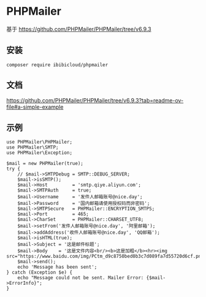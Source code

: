# PHPMailer
基于 https://github.com/PHPMailer/PHPMailer/tree/v6.9.3

## 安装
~~~
composer require ibibicloud/phpmailer
~~~

## 文档
https://github.com/PHPMailer/PHPMailer/tree/v6.9.3?tab=readme-ov-file#a-simple-example

## 示例

```
use PHPMailer\PHPMailer;
use PHPMailer\SMTP;
use PHPMailer\Exception;

$mail = new PHPMailer(true);
try {
    // $mail->SMTPDebug	= SMTP::DEBUG_SERVER;
    $mail->isSMTP();
    $mail->Host			= 'smtp.qiye.aliyun.com';
    $mail->SMTPAuth		= true;
    $mail->Username		= '发件人邮箱账号@nice.day';
    $mail->Password		= '国内邮箱请使用授权码而非密码';
    $mail->SMTPSecure	= PHPMailer::ENCRYPTION_SMTPS;
    $mail->Port			= 465;
    $mail->CharSet		= PHPMailer::CHARSET_UTF8;
    $mail->setFrom('发件人邮箱账号@nice.day', '阿里邮箱');
    $mail->addAddress('收件人邮箱账号@nice.day', 'QQ邮箱');
    $mail->isHTML(true);
    $mail->Subject = '这是邮件标题';
    $mail->Body    = '这是文件内容<br/><b>这是加粗</b><hr><img src="https://www.baidu.com/img/PCtm_d9c8750bed0b3c7d089fa7d55720d6cf.png">';
    $mail->send();
    echo 'Message has been sent';
} catch (Exception $e) {
    echo "Message could not be sent. Mailer Error: {$mail->ErrorInfo}";
}
```
